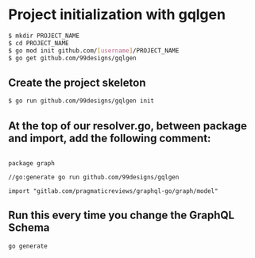 # Project initialization with gqlgen

```bash
$ mkdir PROJECT_NAME
$ cd PROJECT_NAME
$ go mod init github.com/[username]/PROJECT_NAME
$ go get github.com/99designs/gqlgen
```

## Create the project skeleton

```bash
$ go run github.com/99designs/gqlgen init
```


## At the top of our resolver.go, between package and import, add the following comment:

```golang

package graph

//go:generate go run github.com/99designs/gqlgen

import "gitlab.com/pragmaticreviews/graphql-go/graph/model" 

```

## Run this every time you change the GraphQL Schema

```bash
go generate
```